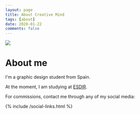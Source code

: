 ```yaml
---
layout: page
title: About Creative Mind
tags: [about]
date: 2020-01-22
comments: false
---
```


<img src="{{ site.url }}/{{ site.logo }}" class="zoombtn animated rotateIn">

# About me

I'm a graphic design student from Spain.

At the moment, I am studying at [ESDIR](https://www.esdir.eu/en/college/).

For commissions, contact me through any of my social media:

<p>
{% include /social-links.html %}
</p>

